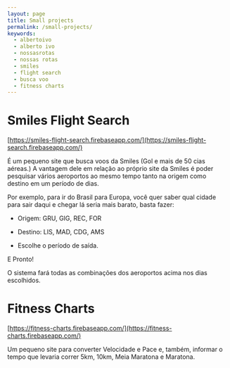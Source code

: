 ```yaml
---
layout: page
title: Small projects
permalink: /small-projects/
keywords:
  - albertoivo
  - alberto ivo
  - nossasrotas
  - nossas rotas
  - smiles
  - flight search
  - busca voo
  - fitness charts
---
```


# Smiles Flight Search

[https://smiles-flight-search.firebaseapp.com/](https://smiles-flight-search.firebaseapp.com/)

É um pequeno site que busca voos da Smiles (Gol e mais de 50 cias aéreas.) A vantagem dele em relação ao próprio site da Smiles é poder pesquisar vários aeroportos ao mesmo tempo tanto na origem como destino em um período de dias.

Por exemplo, para ir do Brasil para Europa, você quer saber qual cidade para sair daqui e chegar lá seria mais barato, basta fazer:

- Origem: GRU, GIG, REC, FOR

- Destino: LIS, MAD, CDG, AMS

- Escolhe o período de saída.

E Pronto!

O sistema fará todas as combinações dos aeroportos acima nos dias escolhidos.

# Fitness Charts

[https://fitness-charts.firebaseapp.com/](https://fitness-charts.firebaseapp.com/)

Um pequeno site para converter Velocidade e Pace e, também, informar o tempo que levaria correr 5km, 10km, Meia Maratona e Maratona.
